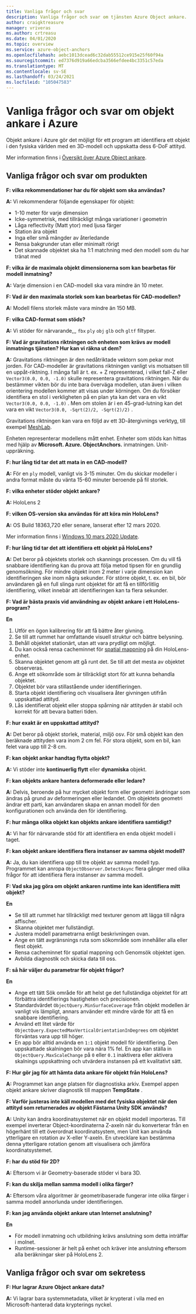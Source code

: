 ```yaml
---
title: Vanliga frågor och svar
description: Vanliga frågor och svar om tjänsten Azure Object ankare.
author: craigktreasure
manager: vriveras
ms.author: crtreasu
ms.date: 04/01/2020
ms.topic: overview
ms.service: azure-object-anchors
ms.openlocfilehash: aebc1013dcead6c32dab55512ce915e25f60f94a
ms.sourcegitcommit: ed7376d919a66edcba3566efdee4bc3351c57eda
ms.translationtype: MT
ms.contentlocale: sv-SE
ms.lasthandoff: 03/24/2021
ms.locfileid: "105047583"
---
```

# <a name="frequently-asked-questions-about-azure-object-anchors"></a>Vanliga frågor och svar om objekt ankare i Azure

Objekt ankare i Azure gör det möjligt för ett program att identifiera ett objekt i den fysiska världen med en 3D-modell och uppskatta dess 6-DoF attityd.

Mer information finns i [Översikt över Azure Object ankare](overview.md).

## <a name="product-faq"></a>Vanliga frågor och svar om produkten
**F: vilka rekommendationer har du för objekt som ska användas?**

**A:** Vi rekommenderar följande egenskaper för objekt:

* 1-10 meter för varje dimension
* Icke-symmetrisk, med tillräckligt många variationer i geometrin
* Låga reflectivity (Matt ytor) med ljusa färger
* Station ära objekt
* Inga eller små mängder av återledande
* Rensa bakgrunder utan eller minimalt rörigt
* Det skannade objektet ska ha 1:1 matchning med den modell som du har tränat med

**F: vilka är de maximala objekt dimensionerna som kan bearbetas för modell inmatning?**

**A:** Varje dimension i en CAD-modell ska vara mindre än 10 meter.

**F: Vad är den maximala storlek som kan bearbetas för CAD-modellen?**

**A:** Modell filens storlek måste vara mindre än 150 MB.

**F: vilka CAD-format som stöds?**

**A:** Vi stöder för närvarande,,, `fbx` `ply` `obj` `glb` och `gltf` filtyper.

**F: Vad är gravitations riktningen och enheten som krävs av modell inmatnings tjänsten? Hur kan vi räkna ut dem?**

**A:** Gravitations riktningen är den nedåtriktade vektorn som pekar mot jorden. För CAD-modeller är gravitations riktningen vanligt vis motsatsen till en uppåt-riktning. I många fall är t. ex. + Z representerad, i vilket fall-Z eller `Vector3(0.0, 0.0, -1.0)` skulle representera gravitations riktningen. När du bestämmer vikten bör du inte bara överväga modellen, utan även i vilken orientering modellen kommer att visas under körningen. Om du försöker identifiera en stol i verkligheten på en plan yta kan det vara en vikt `Vector3(0.0, 0.0, -1.0)` . Men om stolen är i en 45-grad-lutning kan det vara en vikt `Vector3(0.0, -Sqrt(2)/2, -Sqrt(2)/2)` .

Gravitations riktningen kan vara en följd av ett 3D-återgivnings verktyg, till exempel [MeshLab](http://www.meshlab.net/).

Enheten representerar modellens mått enhet. Enheter som stöds kan hittas med hjälp av **Microsoft. Azure. ObjectAnchors.** inmatningen. Unit-uppräkning.

**F: hur lång tid tar det att mata in en CAD-modell?**

**A:** För en `ply` modell, vanligt vis 3-15 minuter. Om du skickar modeller i andra format måste du vänta 15-60 minuter beroende på fil storlek.

**F: vilka enheter stöder objekt ankare?**

**A:** HoloLens 2 

**F: vilken OS-version ska användas för att köra min HoloLens?**

**A:** OS Build 18363,720 eller senare, lanserat efter 12 mars 2020.

  Mer information finns i [Windows 10 mars 2020 Update](https://support.microsoft.com/help/4551762).

**F: hur lång tid tar det att identifiera ett objekt på HoloLens?**

**A:** Det beror på objektets storlek och skannings processen. Om du vill få snabbare identifiering kan du prova att följa metod tipsen för en grundlig genomsökning. För mindre objekt inom 2 meter i varje dimension kan identifieringen ske inom några sekunder. För större objekt, t. ex. en bil, bör användaren gå en full slinga runt objektet för att få en tillförlitlig identifiering, vilket innebär att identifieringen kan ta flera sekunder.

**F: Vad är bästa praxis vid användning av objekt ankare i ett HoloLens-program?**

**En**

 1. Utför en ögon kalibrering för att få bättre åter givning.
 2. Se till att rummet har omfattande visuell struktur och bättre belysning.
 3. Behåll objektet stationärt, utan att vara prydligt om möjligt.
 4. Du kan också rensa cacheminnet för [spatial mappning](/windows/mixed-reality/spatial-mapping) på din HoloLens-enhet.
 5. Skanna objektet genom att gå runt det. Se till att det mesta av objektet observeras.
 6. Ange ett sökområde som är tillräckligt stort för att kunna behandla objektet.
 7. Objektet bör vara stillastående under identifieringen.
 8. Starta objekt identifiering och visualisera åter givningen utifrån uppskattad attityd.
 9. Lås identifierat objekt eller stoppa spårning när attityden är stabil och korrekt för att bevara batteri tiden.

**F: hur exakt är en uppskattad attityd?**

**A:** Det beror på objekt storlek, material, miljö osv. För små objekt kan den beräknade attityden vara inom 2 cm fel. För stora objekt, som en bil, kan felet vara upp till 2-8 cm.

**F: kan objekt ankar handtag flytta objekt?**

**A:** Vi stöder inte **kontinuerlig flytt** eller **dynamiska** objekt.

**F: kan objekts ankare hantera deformerade eller ledare?**

**A:** Delvis, beroende på hur mycket objekt form eller geometri ändringar som ändras på grund av deformeringen eller ledandet. Om objektets geometri ändrar ett parti, kan användaren skapa en annan modell för den konfigurationen och använda den för identifiering.

**F: hur många olika objekt kan objekts ankare identifiera samtidigt?**

**A:** Vi har för närvarande stöd för att identifiera en enda objekt modell i taget. 

**F: kan objekt ankare identifiera flera instanser av samma objekt modell?**

**A:** Ja, du kan identifiera upp till tre objekt av samma modell typ. Programmet kan anropa `ObjectObserver.DetectAsync` flera gånger med olika frågor för att identifiera flera instanser av samma modell.

**F: Vad ska jag göra om objekt ankaren runtime inte kan identifiera mitt objekt?**

**En**

* Se till att rummet har tillräckligt med texturer genom att lägga till några affischer.
* Skanna objektet mer fullständigt.
* Justera modell parametrarna enligt beskrivningen ovan.
* Ange en tätt avgränsnings ruta som sökområde som innehåller alla eller flest objekt.
* Rensa cacheminnet för spatial mappning och Genomsök objektet igen.
* Avbilda diagnostik och skicka data till oss.

**F: så här väljer du parametrar för objekt frågor?**

**En**

* Ange ett tätt Sök område för att helst ge det fullständiga objektet för att förbättra identifierings hastigheten och precisionen.
* Standardvärdet `ObjectQuery.MinSurfaceCoverage` från objekt modellen är vanligt vis lämpligt, annars använder ett mindre värde för att få en snabbare identifiering.
* Använd ett litet värde för `ObjectQuery.ExpectedMaxVerticalOrientationInDegrees` om objektet förväntas vara upp till höger.
* En app bör alltid använda en `1:1` objekt modell för identifiering. Den uppskattade skalningen bör vara nära 1% fel. En app kan ställa in `ObjectQuery.MaxScaleChange` på `0` eller `0.1` inaktivera eller aktivera skalnings uppskattning och utvärdera instansen på ett kvalitativt sätt.

**F: Hur gör jag för att hämta data ankare för objekt från HoloLens?**

**A:** Programmet kan ange platsen för diagnostiska arkiv. Exempel appen objekt ankare skriver diagnostik till mappen **TempState** .

**F: Varför justeras inte käll modellen med det fysiska objektet när den attityd som returnerades av objekt Fästarna Unity SDK används?**

**A:** Unity kan ändra koordinatsystemet när en objekt modell importeras. Till exempel inverterar Object-koordinaterna Z-axeln när du konverterar från en högerhänt till ett överordnat koordinatsystem, men Unit kan använda ytterligare en rotation av X-eller Y-axeln. En utvecklare kan bestämma denna ytterligare rotation genom att visualisera och jämföra koordinatsystemet.

**F: har du stöd för 2D?**

**A:** Eftersom vi är Geometry-baserade stöder vi bara 3D.

**F: kan du skilja mellan samma modell i olika färger?**

**A:** Eftersom våra algoritmer är geometribaserade fungerar inte olika färger i samma modell annorlunda under identifieringen.

**F: kan jag använda objekt ankare utan Internet anslutning?**

**En** 
* För modell inmatning och utbildning krävs anslutning som detta inträffar i molnet.
* Runtime-sessioner är helt på enhet och kräver inte anslutning eftersom alla beräkningar sker på HoloLens 2.

## <a name="privacy-faq"></a>Vanliga frågor och svar om sekretess
**F: Hur lagrar Azure Object ankare data?**

**A:** Vi lagrar bara systemmetadata, vilket är krypterat i vila med en Microsoft-hanterad data krypterings nyckel.